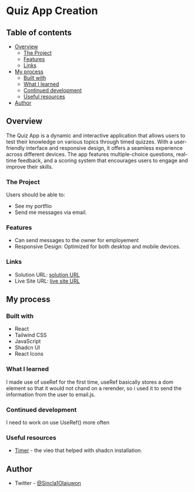 # Quiz App Creation

## Table of contents

- [Overview](#overview)
  - [The Project](#the-challenge)
  - [Features](#features)
  - [Links](#links)
- [My process](#my-process)
  - [Built with](#built-with)
  - [What I learned](#what-i-learned)
  - [Continued development](#continued-development)
  - [Useful resources](#useful-resources)
- [Author](#author)




## Overview
The Quiz App is a dynamic and interactive application that allows users to test their knowledge on various topics through timed quizzes. With a user-friendly interface and responsive design, it offers a seamless experience across different devices. The app features multiple-choice questions, real-time feedback, and a scoring system that encourages users to engage and improve their skills.

### The Project

Users should be able to:

- See my portflio
- Send me messages via email.



### Features

- Can send messages to the owner for employement
- Responsive Design: Optimized for both desktop and mobile devices.



### Links

- Solution URL: [solution URL](https://github.com/sinclare210/PorfolioWebsite)
- Live Site URL: [live site URL](https://porfolio-website-sigma.vercel.app/)

## My process

### Built with

- React
- Tailwind CSS
- JavaScript
- Shadcn UI
- React Icons


### What I learned

I made use of useRef for the first time, useRef basically stores a dom element so that it would not chand on a rerender, so i used it to send the information from the user to email.js.


### Continued development

I need to work on use UseRef() more often



### Useful resources

- [Timer](https://www.youtube.com/watch?v=gXSC5eMw68o) - the vieo that helped with shadcn installation.


## Author
- Twitter - [@Sincla1Olajuwon](https://x.com/Sincla1Olajuwon?t=9Rl_pnqS5YlDRBy-PVlhWQ&s=09)






